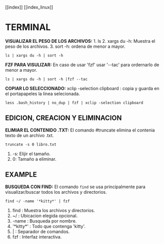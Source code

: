 [[index]]
[[index_linux]]


# TERMINAL

**VISUALIZAR EL PESO DE LOS ARCHIVOS:**
	1. ls
	2. xargs du -h: Muestra el peso de los archivos.
	3. sort -h: ordena de menor a mayor.
```
ls | xargs du -h | sort -h
```
**FZF PARA VISULIZAR:**
	 En caso de usar 'fzf' usar '--tac' para ordernarlo de menor a mayor.
```
ls | xargs du -h | sort -h |fzf --tac
```


**COPIAR LO SELECCIONADO:**
	xclip -selection clipboard : copia y guarda en el portapapeles la linea selecionada.
```
less .bash_history | no_dup | fzf | xclip -selection clipboard
```




## EDICION, CREACION Y ELIMINACION

**ELIMIAR EL CONTENIDO .TXT:**
	El comando #truncate elimina el contenia texto de un archivo .txt.
```
truncate -s 0 libro.txt
``` 
1. -s: Elijir el tamaño.
2. 0: Tamaño a eliminar.

















## EXAMPLE

**BUSQUEDA CON FIND:**
	El comando `find` se usa principalmente para visualizar/buscar todos los archivos y directorios.
```
find ~/ -name '*kitty*' | fzf 
```
1. find : Muestra los archivos y directorios.
2. ~/ : Ubicacion elegida opcional.
3. -name : Busqueda por nombre.
4. '\*kitty*' : Todo que contenga 'kitty'.
5. | : Separador de comandos.
6. fzf : Interfaz interactiva.